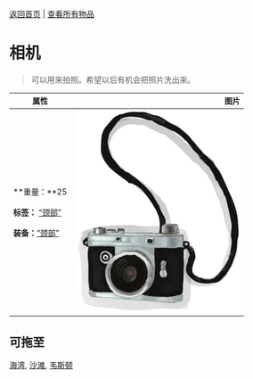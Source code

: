 [返回首页](index.md)   |  [查看所有物品](object.md)
# 相机  
> 可以用来拍照。希望以后有机会把照片洗出来。  
  
  属性  |   图片   
 ----  |  ----:   
 **重量：**25<br><br>**标签：**	[“颈部”](tag_Neck.md)<br><br>**装备：**[“颈部”](eTag_Neck.md)  |  ![](Sprite/Camera.png)   
  
## 可拖至  
[海湾](Bay.md), [沙滩](Beach.md), [韦斯顿](Weston.md)  
